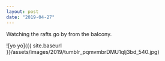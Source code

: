 ```yaml
---
layout: post
date: "2019-04-27"
---
```


Watching the rafts go by from the balcony.

![yo yo]({{ site.baseurl }}/assets/images/2019/tumblr_pqmvmbrDMU1qlj3bd_540.jpg)
